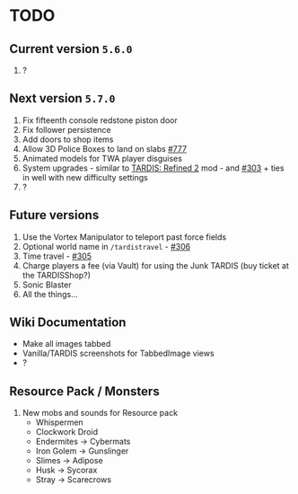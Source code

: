 # TODO

## Current version `5.6.0`

1. ?

## Next version `5.7.0`

1. Fix fifteenth console redstone piston door
2. Fix follower persistence
3. Add doors to shop items
4. Allow 3D Police Boxes to land on slabs [#777](https://github.com/eccentricdevotion/TARDIS/issues/777)
5. Animated models for TWA player disguises
6. System upgrades - similar to [TARDIS: Refined 2](https://wiki.tardisrefined.net/upgrades-and-functions.html#unlocking-upgrades) mod - and [#303](https://github.com/eccentricdevotion/TARDIS/issues/303) + ties in well with new difficulty settings
7. ?

## Future versions

1. Use the Vortex Manipulator to teleport past force fields
2. Optional world name in `/tardistravel` - [#306](https://github.com/eccentricdevotion/TARDIS/issues/306)
3. Time travel - [#305](https://github.com/eccentricdevotion/TARDIS/issues/305)
4. Charge players a fee (via Vault) for using the Junk TARDIS (buy ticket at the TARDISShop?)
5. Sonic Blaster
6. All the things...

## Wiki Documentation

* Make all images tabbed
* Vanilla/TARDIS screenshots for TabbedImage views
* ?

## Resource Pack / Monsters

1. New mobs and sounds for Resource pack
    * Whispermen
    * Clockwork Droid
    * Endermites -> Cybermats
    * Iron Golem -> Gunslinger
    * Slimes -> Adipose
    * Husk -> Sycorax
    * Stray -> Scarecrows
